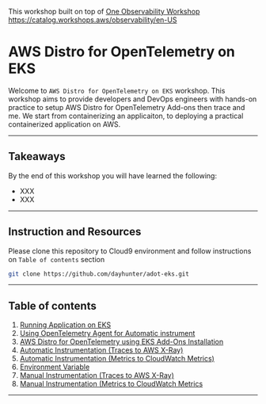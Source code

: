 This workshop built on top of [One Observability Workshop](https://catalog.workshops.aws/observability/en-US) https://catalog.workshops.aws/observability/en-US

# AWS Distro for OpenTelemetry on EKS

Welcome to `AWS Distro for OpenTelemetry on EKS` workshop. This workshop aims to provide developers and DevOps engineers with hands-on practice to setup AWS Distro for OpenTelemetry Add-ons then trace and me. We start from containerizing an applicaiton, to deploying a practical containerized application on AWS.

---
## Takeaways
By the end of this workshop you will have learned the following:

- XXX
- XXX

---

## Instruction and Resources

Please clone this repository to Cloud9 environment and follow instructions on `Table of contents` section

```sh
git clone https://github.com/dayhunter/adot-eks.git
```

---

## Table of contents

1. [Running Application on EKS](1-eks-app.md)
2. [Using OpenTelemetry Agent for Automatic instrument](2-eks-app-otel-agent.md)
3. [AWS Distro for OpenTelemetry using EKS Add-Ons Installation](3-eks-adot-add-on.md)
4. [Automatic Instrumentation (Traces to AWS X-Ray)](4-auto-trace-x-ray.md)
5. [Automatic Instrumentation (Metrics to CloudWatch Metrics)](5-auto-metrics-cloudwatch.md)
6. [Environment Variable](6-environment-variable.md)
7. [Manual Instrumentation (Traces to AWS X-Ray)](7-manual-trace-x-ray.md)
7. [Manual Instrumentation (Metrics to CloudWatch Metrics](8-manual-metrics-cloudwatch.md)

---
